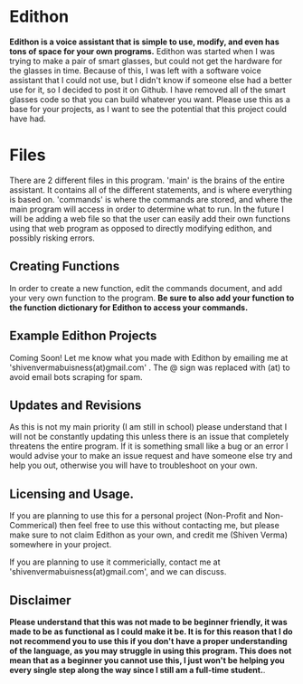 # Edithon
**Edithon is a voice assistant that is simple to use, modify, and even has tons of space for your own programs.** Edithon was started when I was trying to make a pair of smart glasses, but could not get the hardware for the glasses in time. Because of this, I was left with a software voice assistant that I could not use, but I didn't know if someone else had a better use for it, so I decided to post it on Github. I have removed all of the smart glasses code so that you can build whatever you want. Please use this as a base for your projects, as I want to see the potential that this project could have had.


# Files
There are 2 different files in this program. 'main' is the brains of the entire assistant. It contains all of the different statements, and is where everything is based on. 'commands' is where the commands are stored, and where the main program will access in order to determine what to run. In the future I will be adding a web file so that the user can easily add their own functions using that web program as opposed to directly modifying edithon, and possibly risking errors.
## Creating Functions

In order to create a new function, edit the commands document, and add your very own function to the program. **Be sure to also add your function to the function dictionary for Edithon to access your commands.**
## Example Edithon Projects

Coming Soon! Let me know what you made with Edithon by emailing me at 'shivenvermabuisness(at)gmail.com' . The @ sign was replaced with (at) to avoid email bots scraping for spam.



## Updates and Revisions

As this is not my main priority (I am still in school) please understand that I will not be constantly updating this unless there is an issue that completely threatens the entire program. If it is something small like a bug or an error I would advise your to make an issue request and have someone else try and help you out, otherwise you will have to troubleshoot on your own. 

## Licensing and Usage.

If you are planning to use this for a personal project (Non-Profit and Non-Commerical) then feel free to use this without contacting me, but please make sure to not claim Edithon as your own, and credit me (Shiven Verma) somewhere in your project. 

If you are planning to use it commericially, contact me at 'shivenvermabuisness(at)gmail.com', and we can discuss.
## Disclaimer

**Please understand that this was not made to be beginner friendly, it was made to be as functional as I could make it be. It is for this reason that I do not recommend you to use this if you don't have a proper understanding of the language, as you may struggle in using this program. This does not mean that as a beginner you cannot use this, I just won't be helping you every single step along the way since I still am a full-time student.**.

